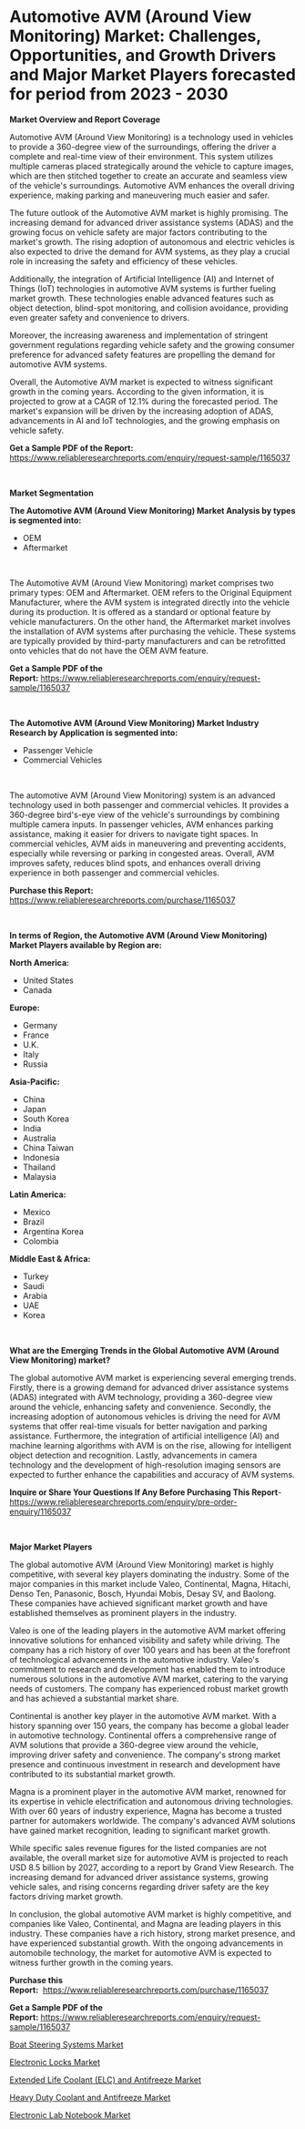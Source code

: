 <p><h1>Automotive AVM (Around View Monitoring) Market: Challenges, Opportunities, and Growth Drivers and Major Market Players forecasted for period from 2023 - 2030</h1></p><p><strong>Market Overview and Report Coverage</strong></p>
<p><p>Automotive AVM (Around View Monitoring) is a technology used in vehicles to provide a 360-degree view of the surroundings, offering the driver a complete and real-time view of their environment. This system utilizes multiple cameras placed strategically around the vehicle to capture images, which are then stitched together to create an accurate and seamless view of the vehicle's surroundings. Automotive AVM enhances the overall driving experience, making parking and maneuvering much easier and safer.</p><p>The future outlook of the Automotive AVM market is highly promising. The increasing demand for advanced driver assistance systems (ADAS) and the growing focus on vehicle safety are major factors contributing to the market's growth. The rising adoption of autonomous and electric vehicles is also expected to drive the demand for AVM systems, as they play a crucial role in increasing the safety and efficiency of these vehicles.</p><p>Additionally, the integration of Artificial Intelligence (AI) and Internet of Things (IoT) technologies in automotive AVM systems is further fueling market growth. These technologies enable advanced features such as object detection, blind-spot monitoring, and collision avoidance, providing even greater safety and convenience to drivers.</p><p>Moreover, the increasing awareness and implementation of stringent government regulations regarding vehicle safety and the growing consumer preference for advanced safety features are propelling the demand for automotive AVM systems.</p><p>Overall, the Automotive AVM market is expected to witness significant growth in the coming years. According to the given information, it is projected to grow at a CAGR of 12.1% during the forecasted period. The market's expansion will be driven by the increasing adoption of ADAS, advancements in AI and IoT technologies, and the growing emphasis on vehicle safety.</p></p>
<p><strong>Get a Sample PDF of the Report:</strong> <a href="https://www.reliableresearchreports.com/enquiry/request-sample/1165037">https://www.reliableresearchreports.com/enquiry/request-sample/1165037</a></p>
<p>&nbsp;</p>
<p><strong>Market Segmentation</strong></p>
<p><strong>The Automotive AVM (Around View Monitoring) Market Analysis by types is segmented into:</strong></p>
<p><ul><li>OEM</li><li>Aftermarket</li></ul></p>
<p>&nbsp;</p>
<p><p>The Automotive AVM (Around View Monitoring) market comprises two primary types: OEM and Aftermarket. OEM refers to the Original Equipment Manufacturer, where the AVM system is integrated directly into the vehicle during its production. It is offered as a standard or optional feature by vehicle manufacturers. On the other hand, the Aftermarket market involves the installation of AVM systems after purchasing the vehicle. These systems are typically provided by third-party manufacturers and can be retrofitted onto vehicles that do not have the OEM AVM feature.</p></p>
<p><strong>Get a Sample PDF of the Report:</strong>&nbsp;<a href="https://www.reliableresearchreports.com/enquiry/request-sample/1165037">https://www.reliableresearchreports.com/enquiry/request-sample/1165037</a></p>
<p>&nbsp;</p>
<p><strong>The Automotive AVM (Around View Monitoring) Market Industry Research by Application is segmented into:</strong></p>
<p><ul><li>Passenger Vehicle</li><li>Commercial Vehicles</li></ul></p>
<p>&nbsp;</p>
<p><p>The automotive AVM (Around View Monitoring) system is an advanced technology used in both passenger and commercial vehicles. It provides a 360-degree bird's-eye view of the vehicle's surroundings by combining multiple camera inputs. In passenger vehicles, AVM enhances parking assistance, making it easier for drivers to navigate tight spaces. In commercial vehicles, AVM aids in maneuvering and preventing accidents, especially while reversing or parking in congested areas. Overall, AVM improves safety, reduces blind spots, and enhances overall driving experience in both passenger and commercial vehicles.</p></p>
<p><strong>Purchase this Report:</strong>&nbsp; <a href="https://www.reliableresearchreports.com/purchase/1165037">https://www.reliableresearchreports.com/purchase/1165037</a></p>
<p>&nbsp;</p>
<p><strong>In terms of Region, the Automotive AVM (Around View Monitoring) Market Players available by Region are:</strong></p>
<p>
    <p> <strong> North America: </strong>
        <ul>
            <li>United States</li>
            <li>Canada</li>
        </ul>
        </p> 
    <p> <strong> Europe: </strong>
        <ul>
            <li>Germany</li>
            <li>France</li>
            <li>U.K.</li>
            <li>Italy</li>
            <li>Russia</li>
        </ul>
        </p> 
    <p> <strong> Asia-Pacific: </strong>
        <ul>
            <li>China</li>
            <li>Japan</li>
            <li>South Korea</li>
            <li>India</li>
            <li>Australia</li>
            <li>China Taiwan</li>
            <li>Indonesia</li>
            <li>Thailand</li>
            <li>Malaysia</li>
        </ul>
        </p> 
    <p> <strong> Latin America: </strong>
        <ul>
            <li>Mexico</li>
            <li>Brazil</li>
            <li>Argentina Korea</li>
            <li>Colombia</li>
        </ul>
        </p> 
    <p> <strong> Middle East & Africa: </strong>
        <ul>
            <li>Turkey</li>
            <li>Saudi</li>
            <li>Arabia</li>
            <li>UAE</li>
            <li>Korea</li>
        </ul>
    </p>
    </p>
<p>&nbsp;</p>
<p><strong>What are the Emerging Trends in the Global Automotive AVM (Around View Monitoring) market?</strong></p>
<p><p>The global automotive AVM market is experiencing several emerging trends. Firstly, there is a growing demand for advanced driver assistance systems (ADAS) integrated with AVM technology, providing a 360-degree view around the vehicle, enhancing safety and convenience. Secondly, the increasing adoption of autonomous vehicles is driving the need for AVM systems that offer real-time visuals for better navigation and parking assistance. Furthermore, the integration of artificial intelligence (AI) and machine learning algorithms with AVM is on the rise, allowing for intelligent object detection and recognition. Lastly, advancements in camera technology and the development of high-resolution imaging sensors are expected to further enhance the capabilities and accuracy of AVM systems.</p></p>
<p><strong>Inquire or Share Your Questions If Any Before Purchasing This Report</strong>- <a href="https://www.reliableresearchreports.com/enquiry/pre-order-enquiry/1165037">https://www.reliableresearchreports.com/enquiry/pre-order-enquiry/1165037</a></p>
<p>&nbsp;</p>
<p><strong>Major Market Players</strong></p>
<p><p>The global automotive AVM (Around View Monitoring) market is highly competitive, with several key players dominating the industry. Some of the major companies in this market include Valeo, Continental, Magna, Hitachi, Denso Ten, Panasonic, Bosch, Hyundai Mobis, Desay SV, and Baolong. These companies have achieved significant market growth and have established themselves as prominent players in the industry.</p><p>Valeo is one of the leading players in the automotive AVM market offering innovative solutions for enhanced visibility and safety while driving. The company has a rich history of over 100 years and has been at the forefront of technological advancements in the automotive industry. Valeo's commitment to research and development has enabled them to introduce numerous solutions in the automotive AVM market, catering to the varying needs of customers. The company has experienced robust market growth and has achieved a substantial market share.</p><p>Continental is another key player in the automotive AVM market. With a history spanning over 150 years, the company has become a global leader in automotive technology. Continental offers a comprehensive range of AVM solutions that provide a 360-degree view around the vehicle, improving driver safety and convenience. The company's strong market presence and continuous investment in research and development have contributed to its substantial market growth.</p><p>Magna is a prominent player in the automotive AVM market, renowned for its expertise in vehicle electrification and autonomous driving technologies. With over 60 years of industry experience, Magna has become a trusted partner for automakers worldwide. The company's advanced AVM solutions have gained market recognition, leading to significant market growth.</p><p>While specific sales revenue figures for the listed companies are not available, the overall market size for automotive AVM is projected to reach USD 8.5 billion by 2027, according to a report by Grand View Research. The increasing demand for advanced driver assistance systems, growing vehicle sales, and rising concerns regarding driver safety are the key factors driving market growth.</p><p>In conclusion, the global automotive AVM market is highly competitive, and companies like Valeo, Continental, and Magna are leading players in this industry. These companies have a rich history, strong market presence, and have experienced substantial growth. With the ongoing advancements in automobile technology, the market for automotive AVM is expected to witness further growth in the coming years.</p></p>
<p><strong>Purchase this Report:</strong>&nbsp;&nbsp;<a href="https://www.reliableresearchreports.com/purchase/1165037">https://www.reliableresearchreports.com/purchase/1165037</a></p>
<p></p>
<p><strong>Get a Sample PDF of the Report:</strong>&nbsp;<a href="https://www.reliableresearchreports.com/enquiry/request-sample/1165037">https://www.reliableresearchreports.com/enquiry/request-sample/1165037</a></p>
<p><p><a href="https://www.linkedin.com/pulse/boat-steering-systems-market-share-amp-new-trends-analysis-2ulce/">Boat Steering Systems Market</a></p><p><a href="https://medium.com/@luispacocha/electronic-locks-market-the-key-to-successful-business-strategy-forecast-till-2030-d220ae41128e">Electronic Locks Market</a></p><p><a href="https://github.com/FassouRP/Market-Research-Report-List-1/blob/main/extended-life-coolant-elc-and-antifreeze-market.md">Extended Life Coolant (ELC) and Antifreeze Market</a></p><p><a href="https://github.com/ashepherd82/Market-Research-Report-List-1/blob/main/heavy-duty-coolant-and-antifreeze-market.md">Heavy Duty Coolant and Antifreeze Market</a></p><p><a href="https://medium.com/@caylawisoky8698/electronic-lab-notebook-market-analysis-its-cagr-market-segmentation-and-global-industry-overview-49eff92a4f6e">Electronic Lab Notebook Market</a></p></p>